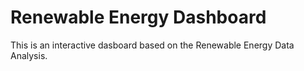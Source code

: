 # Renewable Energy Dashboard

This is an interactive dasboard based on the Renewable Energy Data Analysis.
